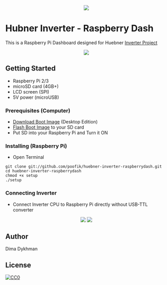 <p align="center">
<img src="https://github.com/poofik/huebner-inverter-raspberrydash/raw/master/img/icon.png">
</p>

# Hubner Inverter - Raspberry Dash

This is a Raspberry Pi Dashboard designed for Huebner [Inverter Project](http://johanneshuebner.com/quickcms/index.html%3Fde_electric-car-conversion-site,14.html)

<p align="center">
<img src="https://github.com/poofik/huebner-inverter-raspberrydash/raw/master/img/screenshot.jpg">
</p>

## Getting Started

* Raspberry Pi 2/3
* microSD card (4GB+)
* LCD screen (SPI)
* 5V power (microUSB)

### Prerequisites (Computer)

* [Download Boot Image](https://www.raspberrypi.org/downloads/raspbian/) (Desktop Edition)
* [Flash Boot Image](https://www.raspberrypi.org/documentation/installation/installing-images/) to your SD card
* Put SD into your Raspberry Pi and Turn it ON

### Installing (Raspberry Pi)

* Open Terminal
```
git clone git://github.com/poofik/huebner-inverter-raspberrydash.git
cd huebner-inverter-raspberrydash
chmod +x setup
./setup
```

### Connecting Inverter

* Connect Inverter CPU to Raspberry Pi directly without USB-TTL converter

<p align="center">
<img src="https://github.com/poofik/huebner-inverter-raspberrydash/raw/master/img/connect.png">
<img src="https://github.com/poofik/huebner-inverter-raspberrydash/raw/master/img/pi2_gpio.png">
</p>

## Author

Dima Dykhman

## License

<a href="http://creativecommons.org/publicdomain/zero/1.0/" rel="license" target="_blank"> <img alt="CC0" border="0" src="http://i.creativecommons.org/l/zero/1.0/88x31.png" title="CC0" /></a>